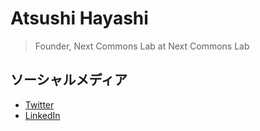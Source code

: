 # Atsushi Hayashi

> Founder, Next Commons Lab at Next Commons Lab

## ソーシャルメディア

- [Twitter](AtsushiHayashi)
- [LinkedIn](atsushi-hayashi-ab89a817)

